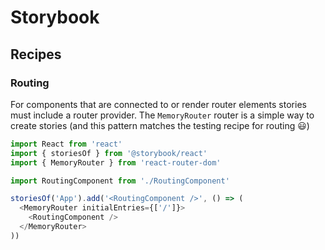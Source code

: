 # Storybook

## Recipes

### Routing

For components that are connected to or render router elements stories must
include a router provider. The `MemoryRouter` router is a simple way to create
stories (and this pattern matches the testing recipe for routing 😃)

```js
import React from 'react'
import { storiesOf } from '@storybook/react'
import { MemoryRouter } from 'react-router-dom'

import RoutingComponent from './RoutingComponent'

storiesOf('App').add('<RoutingComponent />', () => (
  <MemoryRouter initialEntries={['/']}>
    <RoutingComponent />
  </MemoryRouter>
))
```
